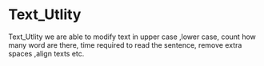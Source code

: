 # Text_Utlity
Text_Utlity we are able to modify text in upper case ,lower case, count how many word are there, time required to read the sentence, remove extra spaces ,align texts etc.
